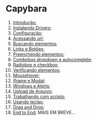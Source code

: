 # Capybara

1. [Introdução](https://github.com/brunobatista25/best_archer/blob/master/tests/Capybara/01-introducao.md);
2. [Instalando Drivers](https://github.com/brunobatista25/best_archer/blob/master/tests/Capybara/02-instalando_drivers.md);
3. [Configuração](https://github.com/brunobatista25/best_archer/blob/master/tests/Capybara/03-configurando_projeto.md);
4. [Acessando url](https://github.com/brunobatista25/best_archer/blob/master/tests/Capybara/04-acessando_url.md);
5. [Buscando elementos](https://github.com/brunobatista25/best_archer/blob/master/tests/Capybara/05-buscando_elementos.md);
6. [Links e Botōes](https://github.com/brunobatista25/best_archer/blob/master/tests/Capybara/06-links_botoes.md);
7. [Preenchendo elementos](https://github.com/brunobatista25/best_archer/blob/master/tests/Capybara/07-preenchendo_campos.md);
8. [Combobox,dropdown e autocomplete](https://github.com/brunobatista25/best_archer/blob/master/tests/Capybara/08-combobox_dropdown_autocomplete.md);
9. [Radiobox e checkbox](https://github.com/brunobatista25/best_archer/blob/master/tests/Capybara/09-radiobox_checkbox.md);
10. [Verificando elementos](https://github.com/brunobatista25/best_archer/blob/master/tests/Capybara/10-verificando_elementos.md);
11. [Mousehover](https://github.com/brunobatista25/best_archer/blob/master/tests/Capybara/11-mousehover.md);
12. [Iframe e Modal](https://github.com/brunobatista25/best_archer/blob/master/tests/Capybara/12-iframe_e_modal.md);
13. [Windows e Alerts](https://github.com/brunobatista25/best_archer/blob/master/tests/Capybara/13-windows_e_alerts.md);
14. [Upload de Arquivo](https://github.com/brunobatista25/best_archer/blob/master/tests/Capybara/14-upload_de_arquivo.md);
15. [Trabalhando com scripts](https://github.com/brunobatista25/best_archer/blob/master/tests/Capybara/15-usando_scripts.md);
16. [Usando teclas](https://github.com/brunobatista25/best_archer/blob/master/tests/Capybara/16-usando_teclas.md);
17. [Drag and Drop](https://github.com/brunobatista25/best_archer/blob/master/tests/Capybara/16-drag_and_drop.md);
18. [End to End](https://github.com/brunobatista25/best_archer/blob/master/tests/Capybara/18-end_to_end.md);
MAIS EM BREVE...